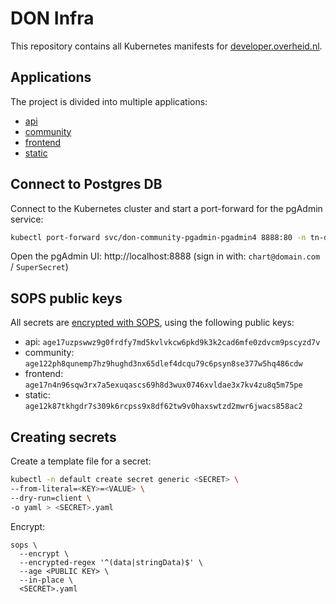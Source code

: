 # DON Infra

This repository contains all Kubernetes manifests for [developer.overheid.nl](https://developer.overheid.nl).

## Applications

The project is divided into multiple applications:

- [api](./apps/api/)
- [community](./apps/community/)
- [frontend](./apps/frontend/)
- [static](./apps/static/)

## Connect to Postgres DB

Connect to the Kubernetes cluster and start a port-forward for the pgAdmin service:

```bash
kubectl port-forward svc/don-community-pgadmin-pgadmin4 8888:80 -n tn-don-community
```

Open the pgAdmin UI: http://localhost:8888 (sign in with: `chart@domain.com` / `SuperSecret`)

## SOPS public keys

All secrets are [encrypted with SOPS](https://digilab.overheid.nl/docs/digilab-onboarding/#secret-encryption), using the following public keys:

- api: `age17uzpswwz9g0frdfy7md5kvlvkcw6pkd9k3k2cad6mfe0zdvcm9pscyzd7v`
- community: `age122ph8qunemp7hz9hughd3nx65dlef4dcqu79c6psyn8se377w5hq486cdw`
- frontend: `age17n4n96sqw3rx7a5exuqascs69h8d3wux0746xvldae3x7kv4zu8q5m75pe`
- static: `age12k87tkhgdr7s309k6rcpss9x8df62tw9v0haxswtzd2mwr6jwacs858ac2`

## Creating secrets

Create a template file for a secret:

```bash
kubectl -n default create secret generic <SECRET> \
--from-literal=<KEY>=<VALUE> \
--dry-run=client \
-o yaml > <SECRET>.yaml
```

Encrypt:

```
sops \
  --encrypt \
  --encrypted-regex '^(data|stringData)$' \
  --age <PUBLIC KEY> \
  --in-place \
  <SECRET>.yaml
```
